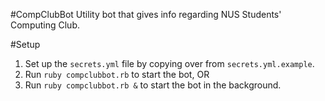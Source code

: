 #CompClubBot
Utility bot that gives info regarding NUS Students' Computing Club.

#Setup
1. Set up the `secrets.yml` file by copying over from `secrets.yml.example`.
2. Run `ruby compclubbot.rb` to start the bot, OR
3. Run `ruby compclubbot.rb &` to start the bot in the background.
